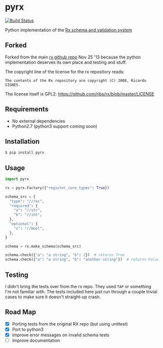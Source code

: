 pyrx
====

[![Build Status](https://travis-ci.org/uniphil/pyrx.png)](https://travis-ci.org/uniphil/pyrx)

Python implementation of the [Rx schema and validation system](http://rx.codesimply.com/)


Forked
------

Forked from the main [rx github repo](https://github.com/rjbs/rx) Nov 25 '13
because the python implementation deserves its own place and testing and stuff.

The copyright line of the license for the rx repository reads:

    The contents of the Rx repository are copyright (C) 2008, Ricardo SIGNES.

The license itself is GPL2: https://github.com/rjbs/rx/blob/master/LICENSE


Requirements
------------

* No external dependencies
* Python2.7 (python3 support coming soon)


Installation
------------

```bash
$ pip install pyrx
```


Usage
-----

```python
import pyrx

rx = pyrx.Factory({"register_core_types": True})

schema_src = {
  "type": "//rec",
  "required": {
    "a": "//str",
    "b": "//int",
  },
  "optional": {
    "c": "//bool",
  },
}

schema = rx.make_schema(schema_src)

schema.check({"a": "a string", "b": 2})  # returns True
schema.check({"a": "a string", "b": "another string"})  # returns False

```


Testing
-------

I didn't bring the tests over from the rx repo. They used `TAP` or something
I'm not familiar with. The tests included here just run through a couple
trivial cases to make sure it doesn't straight-up crash.


Road Map
--------

* [x] Porting tests from the original RX repo (but using unittest)
* [x] Port to python3
* [x] Improve error messages on invalid schema tests
* [ ] Improve documentation

